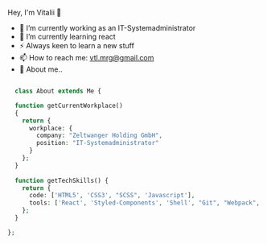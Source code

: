 Hey, I'm Vitalii  👋

- 🔭 I’m currently working as an IT-Systemadministrator
- 🌱 I’m currently learning react
- ⚡ Always keen to learn a new stuff
- 📫 How to reach me: vtl.mrg@gmail.com
- 💬 About me..

```php

  class About extends Me {

  function getCurrentWorkplace() 
  {
    return {
      workplace: {
        company: "Zeltwanger Holding GmbH",
        position: "IT-Systemadministrator"
      }
    };
  }
  
  function getTechSkills() {
    return {
      code: ['HTML5', 'CSS3', "SCSS", 'Javascript'],
      tools: ['React', 'Styled-Components', 'Shell', "Git", "Webpack", "Redux",],
    };
  }

};

```
    


<!--
**vmorgunov/vmorgunov** is a ✨ _special_ ✨ repository because its `README.md` (this file) appears on your GitHub profile.
### Hi there 👋
Here are some ideas to get you started:

- 🔭 I’m currently working on ...
- 🌱 I’m currently learning ...
- 👯 I’m looking to collaborate on ...
- 🤔 I’m looking for help with ...
- 💬 Ask me about ...
- 📫 How to reach me: ...
- 😄 Pronouns: ...
- ⚡ Fun fact: ...
-->
